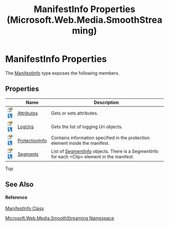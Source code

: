 ﻿---
title: ManifestInfo Properties (Microsoft.Web.Media.SmoothStreaming)
TOCTitle: ManifestInfo Properties
ms:assetid: Properties.T:Microsoft.Web.Media.SmoothStreaming.ManifestInfo
ms:mtpsurl: https://msdn.microsoft.com/en-us/library/microsoft.web.media.smoothstreaming.manifestinfo_properties(v=VS.90)
ms:contentKeyID: 31469241
ms.date: 05/02/2012
mtps_version: v=VS.90
---

# ManifestInfo Properties

The [ManifestInfo](manifestinfo-class-microsoft-web-media-smoothstreaming_1.md) type exposes the following members.

## Properties

<table>
<thead>
<tr class="header">
<th> </th>
<th>Name</th>
<th>Description</th>
</tr>
</thead>
<tbody>
<tr class="odd">
<td><img src="images/Dd565996.pubproperty(en-us,VS.90).gif" title="Public property" alt="Public property" /><img src="images/Ff728271.slMobile(en-us,VS.90).gif" title="Supported by Silverlight for Windows Phone" alt="Supported by Silverlight for Windows Phone" /></td>
<td><a href="manifestinfo-attributes-property-microsoft-web-media-smoothstreaming_1.md">Attributes</a></td>
<td>Gets or sets attributes.</td>
</tr>
<tr class="even">
<td><img src="images/Dd565996.pubproperty(en-us,VS.90).gif" title="Public property" alt="Public property" /><img src="images/Ff728271.slMobile(en-us,VS.90).gif" title="Supported by Silverlight for Windows Phone" alt="Supported by Silverlight for Windows Phone" /></td>
<td><a href="manifestinfo-loguris-property-microsoft-web-media-smoothstreaming_1.md">LogUris</a></td>
<td>Gets the list of logging Uri objects.</td>
</tr>
<tr class="odd">
<td><img src="images/Dd565996.pubproperty(en-us,VS.90).gif" title="Public property" alt="Public property" /><img src="images/Ff728271.slMobile(en-us,VS.90).gif" title="Supported by Silverlight for Windows Phone" alt="Supported by Silverlight for Windows Phone" /></td>
<td><a href="manifestinfo-protectioninfo-property-microsoft-web-media-smoothstreaming_1.md">ProtectionInfo</a></td>
<td>Contains information specified in the protection element inside the manifest.</td>
</tr>
<tr class="even">
<td><img src="images/Dd565996.pubproperty(en-us,VS.90).gif" title="Public property" alt="Public property" /><img src="images/Ff728271.slMobile(en-us,VS.90).gif" title="Supported by Silverlight for Windows Phone" alt="Supported by Silverlight for Windows Phone" /></td>
<td><a href="manifestinfo-segments-property-microsoft-web-media-smoothstreaming_1.md">Segments</a></td>
<td>List of <a href="segmentinfo-class-microsoft-web-media-smoothstreaming_1.md">SegmentInfo</a> objects. There is a SegmentInfo for each &lt;Clip&gt; element in the manifest.</td>
</tr>
</tbody>
</table>


Top

## See Also

#### Reference

[ManifestInfo Class](manifestinfo-class-microsoft-web-media-smoothstreaming_1.md)

[Microsoft.Web.Media.SmoothStreaming Namespace](microsoft-web-media-smoothstreaming-namespace_1.md)

